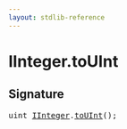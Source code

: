 ```yaml
---
layout: stdlib-reference
---
```


# IInteger\.toUInt

## Signature 

<pre>
<span class="code_keyword">uint</span> <a href="/stdlib-reference/interfaces/IInteger/index" class="code_type">IInteger</a>.<a href="/stdlib-reference/interfaces/IInteger/toUInt">toUInt</a>();

</pre>

